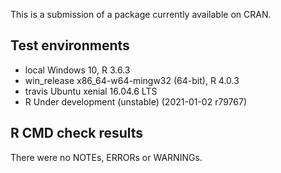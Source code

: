 This is a submission of a package currently 
available on CRAN.

## Test environments
* local Windows 10, R 3.6.3
* win_release x86_64-w64-mingw32 (64-bit), R 4.0.3
* travis Ubuntu xenial 16.04.6 LTS
* R Under development (unstable) (2021-01-02 r79767)

## R CMD check results
There were no NOTEs, ERRORs or WARNINGs. 
